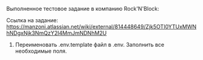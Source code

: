 Выполненное тестовое задание в компанию Rock'N'Block:

Ссылка на задание: https://manzoni.atlassian.net/wiki/external/814448649/Zjk5OTI0YTUxMWNhNDgxNjk3NmQzY2I4MmJmNDNhM2U

1. Переименовать .env.template файл в .env. Заполнить все необходимые поля.
